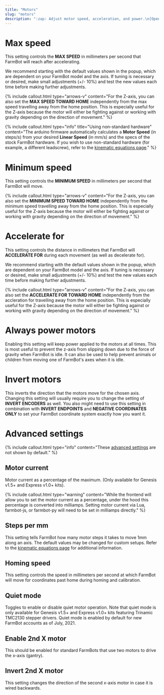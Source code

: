 ```yaml
---
title: "Motors"
slug: "motors"
description: ":zap: Adjust motor speed, acceleration, and power.\n[Open these settings in the app](https://my.farm.bot/app/designer/settings?highlight=motors)"
---
```



# Max speed

This setting controls the **MAX SPEED** in millimeters per second that FarmBot will reach after accelerating.

We recommend starting with the default values shown in the <i class='fa fa-question-circle'></i> popup, which are dependent on your FarmBot model and the axis. If tuning is necessary or desired, make small adjustments (+/- 10%) and test the new values each time before making further adjustments.

{%
include callout.html
type="arrows-v"
content="For the Z-axis, you can also set the **MAX SPEED TOWARD HOME** independently from the max speed travelling away from the home position. This is especially useful for the Z-axis because the motor will either be fighting against or working with gravity depending on the direction of movement."
%}

{%
include callout.html
type="info"
title="Using non-standard hardware"
content="The arduino firmware automatically calculates a **Motor Speed** (in steps/s) from your desired **Linear Speed** (in mm/s) and the specs of the stock FarmBot hardware. If you wish to use non-standard hardware (for example, a different leadscrew), refer to the [kinematic equations page](../..//farmbot-os/arduino-firmware/kinematic-equations.md#convert-motor-speed-into-linear-speed)."
%}

# Minimum speed

This setting controls the **MINIMUM SPEED** in millimeters per second that FarmBot will move.

{%
include callout.html
type="arrows-v"
content="For the Z-axis, you can also set the **MINIMUM SPEED TOWARD HOME** independently from the minimum speed travelling away from the home position. This is especially useful for the Z-axis because the motor will either be fighting against or working with gravity depending on the direction of movement."
%}

# Accelerate for

This setting controls the distance in millimeters that FarmBot will **ACCELERATE FOR** during each movement (as well as decelerate for).

We recommend starting with the default values shown in the <i class='fa fa-question-circle'></i> popup, which are dependent on your FarmBot model and the axis. If tuning is necessary or desired, make small adjustments (+/- 10%) and test the new values each time before making further adjustments.

{%
include callout.html
type="arrows-v"
content="For the Z-axis, you can also set the **ACCELERATE FOR TOWARD HOME** independently from the accleration for travelling away from the home position. This is especially useful for the Z-axis because the motor will either be fighting against or working with gravity depending on the direction of movement."
%}

# Always power motors

Enabling this setting will keep power applied to the motors at all times. This is most useful to prevent the z-axis from slipping down due to the force of gravity when FarmBot is idle. It can also be used to help prevent animals or children from moving one of FarmBot's axes when it is idle.

# Invert motors

This inverts the direction that the motors move for the chosen axis. Changing this setting will usually require you to change the setting of **INVERT ENCODERS** as well. You also might need to use this setting in combination with **INVERT ENDPOINTS** and **NEGATIVE COORDINATES ONLY** to set your FarmBot coordinate system exactly how you want it.

# Advanced settings

{%
include callout.html
type="info"
content="These [advanced settings](../settings.md#show-advanced-settings) are not shown by default."
%}

## Motor current

Motor current as a percentage of the maximum. (Only available for Genesis v1.5+ and Express v1.0+ kits).

{%
include callout.html
type="warning"
content="While the frontend will allow you to set the motor current as a percentage, under the hood this percentage is converted into milliamps. Setting motor current via Lua, farmbot-js, or farmbot-py will need to be set in milliamps directly."
%}

## Steps per mm

This setting tells FarmBot how many motor steps it takes to move 1mm along an axis. The default values may be changed for custom setups. Refer to the [kinematic equations page](../..//farmbot-os/arduino-firmware/kinematic-equations.md#calculate-steps-per-mm) for additional information.

## Homing speed

This setting controls the speed in millimeters per second at which FarmBot will move for coordinates past home during homing and calibration.

## Quiet mode

Toggles to enable or disable quiet motor operation. Note that quiet mode is only available for Genesis v1.5+ and Express v1.0+ kits featuring Trinamic TMC2130 stepper drivers. Quiet mode is enabled by default for new FarmBot accounts as of July, 2021.

## Enable 2nd X motor

This should be enabled for standard FarmBots that use two motors to drive the x-axis (gantry).

## Invert 2nd X motor

This setting changes the direction of the second x-axis motor in case it is wired backwards.
